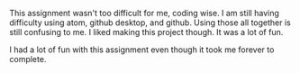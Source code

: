 <head>
<title>ReadMe</title>
<p>This assignment wasn't too difficult for me, coding wise. I am still having difficulty using atom, github desktop, and github. Using those all together is still confusing to me. I liked making this project though. It was a lot of fun.</p>
<p>I had a lot of fun with this assignment even though it took me forever to complete.</p>
